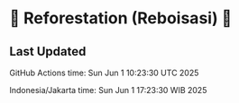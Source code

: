 
# 🌳 Reforestation (Reboisasi) 🌲

## Last Updated

GitHub Actions time: Sun Jun  1 10:23:30 UTC 2025

Indonesia/Jakarta time: Sun Jun  1 17:23:30 WIB 2025
